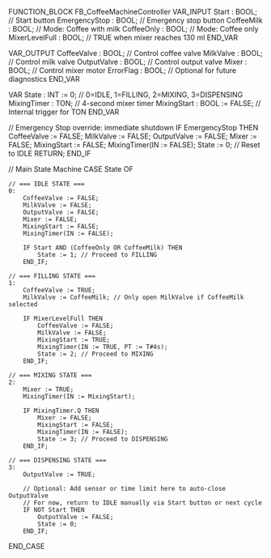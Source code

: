 FUNCTION_BLOCK FB_CoffeeMachineController
VAR_INPUT
    Start            : BOOL;  // Start button
    EmergencyStop    : BOOL;  // Emergency stop button
    CoffeeMilk       : BOOL;  // Mode: Coffee with milk
    CoffeeOnly       : BOOL;  // Mode: Coffee only
    MixerLevelFull   : BOOL;  // TRUE when mixer reaches 130 ml
END_VAR

VAR_OUTPUT
    CoffeeValve      : BOOL;  // Control coffee valve
    MilkValve        : BOOL;  // Control milk valve
    OutputValve      : BOOL;  // Control output valve
    Mixer            : BOOL;  // Control mixer motor
    ErrorFlag        : BOOL;  // Optional for future diagnostics
END_VAR

VAR
    State            : INT := 0;        // 0=IDLE, 1=FILLING, 2=MIXING, 3=DISPENSING
    MixingTimer      : TON;            // 4-second mixer timer
    MixingStart      : BOOL := FALSE;  // Internal trigger for TON
END_VAR

// Emergency Stop override: immediate shutdown
IF EmergencyStop THEN
    CoffeeValve := FALSE;
    MilkValve := FALSE;
    OutputValve := FALSE;
    Mixer := FALSE;
    MixingStart := FALSE;
    MixingTimer(IN := FALSE);
    State := 0; // Reset to IDLE
    RETURN;
END_IF

// Main State Machine
CASE State OF

    // === IDLE STATE ===
    0:
        CoffeeValve := FALSE;
        MilkValve := FALSE;
        OutputValve := FALSE;
        Mixer := FALSE;
        MixingStart := FALSE;
        MixingTimer(IN := FALSE);

        IF Start AND (CoffeeOnly OR CoffeeMilk) THEN
            State := 1; // Proceed to FILLING
        END_IF;

    // === FILLING STATE ===
    1:
        CoffeeValve := TRUE;
        MilkValve := CoffeeMilk; // Only open MilkValve if CoffeeMilk selected

        IF MixerLevelFull THEN
            CoffeeValve := FALSE;
            MilkValve := FALSE;
            MixingStart := TRUE;
            MixingTimer(IN := TRUE, PT := T#4s);
            State := 2; // Proceed to MIXING
        END_IF;

    // === MIXING STATE ===
    2:
        Mixer := TRUE;
        MixingTimer(IN := MixingStart);

        IF MixingTimer.Q THEN
            Mixer := FALSE;
            MixingStart := FALSE;
            MixingTimer(IN := FALSE);
            State := 3; // Proceed to DISPENSING
        END_IF;

    // === DISPENSING STATE ===
    3:
        OutputValve := TRUE;

        // Optional: Add sensor or time limit here to auto-close OutputValve
        // For now, return to IDLE manually via Start button or next cycle
        IF NOT Start THEN
            OutputValve := FALSE;
            State := 0;
        END_IF;

END_CASE
